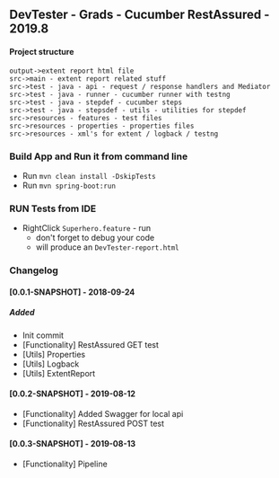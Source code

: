 ## DevTester - Grads - Cucumber RestAssured - 2019.8

#### Project structure

````
output->extent report html file
src->main - extent report related stuff
src->test - java - api - request / response handlers and Mediator
src->test - java - runner - cucumber runner with testng
src->test - java - stepdef - cucumber steps
src->test - java - stepsdef - utils - utilities for stepdef
src->resources - features - test files
src->resources - properties - properties files
src->resources - xml's for extent / logback / testng
````

### Build App and Run it from command line
* Run `mvn clean install -DskipTests`
* Run `mvn spring-boot:run`
    
### RUN Tests from IDE
* RightClick `Superhero.feature` - run
    - don't forget to debug your code
    - will produce an `DevTester-report.html`

### Changelog

#### [0.0.1-SNAPSHOT] - 2018-09-24
##### Added
- Init commit
- [Functionality] RestAssured GET test
- [Utils] Properties
- [Utils] Logback
- [Utils] ExtentReport

#### [0.0.2-SNAPSHOT] - 2019-08-12
- [Functionality] Added Swagger for local api
- [Functionality] RestAssured POST test


#### [0.0.3-SNAPSHOT] - 2019-08-13
- [Functionality] Pipeline
